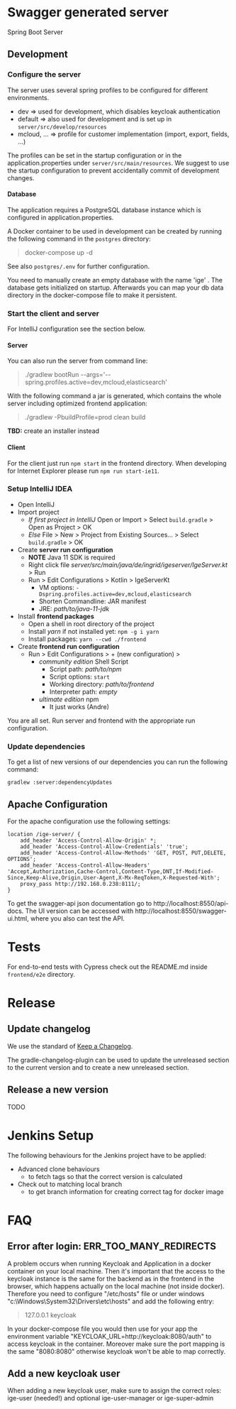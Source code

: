 # Swagger generated server

Spring Boot Server

## Development

### Configure the server

The server uses several spring profiles to be configured for different environments.

- dev => used for development, which disables keycloak authentication
- default => also used for development and is set up in `server/src/develop/resources`
- mcloud, ... => profile for customer implementation (import, export, fields, ...)

The profiles can be set in the startup configuration or in the application.properties under `server/src/main/resources`.
We suggest to use the startup configuration to prevent accidentally commit of development changes.

#### Database

The application requires a PostgreSQL database instance which is configured in application.properties.

A Docker container to be used in development can be created by running the following command in the `postgres` directory:

> docker-compose up -d

See also `postgres/.env` for further configuration.

You need to manually create an empty database with the name 'ige' .
The database gets initialized on startup. Afterwards you can map your db data directory in the docker-compose file to make it persistent.

### Start the client and server

For IntelliJ configuration see the section below.

#### Server

You can also run the server from command line:

> ./gradlew bootRun --args='--spring.profiles.active=dev,mcloud,elasticsearch'

With the following command a jar is generated, which contains the whole server including
optimized frontend application:

> ./gradlew -PbuildProfile=prod clean build

**TBD:** create an installer instead

#### Client

For the client just run `npm start` in the frontend directory. When developing for Internet Explorer please run `npm run start-ie11`.

### Setup IntelliJ IDEA

- Open IntelliJ
- Import project
  - _If first project in IntelliJ_ Open or Import > Select `build.gradle` > Open as Project > OK
  - _Else_ File > New > Project from Existing Sources... > Select `build.gradle` > OK
- Create **server run configuration**
  - **NOTE** Java 11 SDK is required
  - Right click file _server/src/main/java/de/ingrid/igeserver/IgeServer.kt_ > Run
  - Run > Edit Configurations > Kotlin > IgeServerKt
    - VM options: `-Dspring.profiles.active=dev,mcloud,elasticsearch`
    - Shorten Commandline: JAR manifest
    - JRE: _path/to/java-11-jdk_
- Install **frontend packages**
  - Open a shell in root directory of the project
  - Install _yarn_ if not installed yet: `npm -g i yarn`
  - Install packages: `yarn --cwd ./frontend`
- Create **frontend run configuration**
  - Run > Edit Configurations > + (new configuration) >
    - _community edition_ Shell Script
      - Script path: _path/to/npm_
      - Script options: `start`
      - Working directory: _path/to/frontend_
      - Interpreter path: _empty_
    - _ultimate edition_ npm
      - It just works (Andre)

You are all set. Run server and frontend with the appropriate run configuration.

### Update dependencies

To get a list of new versions of our dependencies you can run the following command:

```shell
gradlew :server:dependencyUpdates
```

## Apache Configuration

For the apache configuration use the following settings:

```
location /ige-server/ {
    add_header 'Access-Control-Allow-Origin' *;
    add_header 'Access-Control-Allow-Credentials' 'true';
    add_header 'Access-Control-Allow-Methods' 'GET, POST, PUT,DELETE, OPTIONS';
    add_header 'Access-Control-Allow-Headers' 'Accept,Authorization,Cache-Control,Content-Type,DNT,If-Modified-Since,Keep-Alive,Origin,User-Agent,X-Mx-ReqToken,X-Requested-With';
    proxy_pass http://192.168.0.238:8111/;
}
```

To get the swagger-api json documentation go to http://localhost:8550/api-docs. The UI version can be accessed with http://localhost:8550/swagger-ui.html, where you also can test the API.

# Tests

For end-to-end tests with Cypress check out the README.md inside `frontend/e2e` directory.

# Release

## Update changelog

We use the standard of [Keep a Changelog](https://keepachangelog.com/).

The gradle-changelog-plugin can be used to update the unreleased section to the current version
and to create a new unreleased section.

## Release a new version

TODO

# Jenkins Setup

The following behaviours for the Jenkins project have to be applied:

- Advanced clone behaviours
  - to fetch tags so that the correct version is calculated
- Check out to matching local branch
  - to get branch information for creating correct tag for docker image

# FAQ

## Error after login: ERR_TOO_MANY_REDIRECTS

A problem occurs when running Keycloak and Application in a docker container on your local machine. Then it's important that the access to the keycloak instance is the same for the backend as in the frontend in the browser, which happens actually on the local machine (not inside docker). Therefore you need to configure "/etc/hosts" file or under windows "c:\Windows\System32\Drivers\etc\hosts" and add the following entry:

> 127.0.0.1 keycloak

In your docker-compose file you would then use for your app the environment variable "KEYCLOAK_URL=http://keycloak:8080/auth" to access keycloak in the container. Moreover make sure the port mapping is the same "8080:8080" otherwise keycloak won't be able to map correctly.

## Add a new keycloak user

When adding a new keycloak user, make sure to assign the correct roles: ige-user (needed!) and optional ige-user-manager or ige-super-admin
